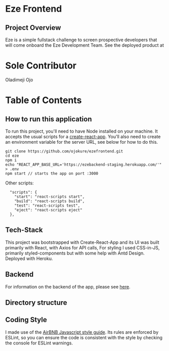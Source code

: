 # Eze Frontend

## Project Overview

Eze is a simple fullstack challenge to screen prospective developers that will come onboard the Eze Development Team.
See the deployed product at

 <!-- [eze.com](https://www.eze.com). -->

# Sole Contributor

Oladimeji Ojo

# Table of Contents

## How to run this application

To run this project, you'll need to have Node installed on your machine. It accepts the usual scripts for a [create-react-app](https://github.com/facebook/create-react-app). You'll also need to create an environment variable for the server URL, see below for how to do this.

```
git clone https://github.com/ojokure/ezefrontend.git
cd eze
npm i
echo "REACT_APP_BASE_URL='https://ezebackend-staging.herokuapp.com/'" > .env
npm start // starts the app on port :3000
```

Other scripts:

```
  "scripts": {
    "start": "react-scripts start",
    "build": "react-scripts build",
    "test": "react-scripts test",
    "eject": "react-scripts eject"
  },
```

## Tech-Stack

This project was bootstrapped with Create-React-App and its UI was built primarily with React, with Axios for API calls, For styling I used CSS-in-JS, primarily styled-components but with some help with Antd Design. Deployed with Heroku.

## Backend

For information on the backend of the app, please see [here](https://github.com/ojokure/ezebackend.git).

## Directory structure

<!--
```
src
├───components
│   ├───Booking
│   ├───Cards
│   ├───Chat
│   ├───Code
│   ├───DataVisualization
│   ├───FAQ
│   ├───Inputs
│   ├───Interview
│   ├───Landing
│   │   ├───Footer
│   │   ├───Header
│   │   ├───img
│   │   ├───Main
│   │   │   └───img
│   │   └───Navigation
│   ├───Modals
│   ├───Notifications
│   ├───Onboarding
│   │   └───Login
│   ├───Reschedule
│   └───Settings
├───img
├───state
│   ├───actions
│   └───reducers
├───utils
└───views
    ├───Code
    ├───Feedback
    ├───Interview
    ├───Marketplace
    ├───Settings
    └───UserDashboard -->
<!-- ``` -->

## Coding Style

I made use of the [AirBNB Javascript style guide](https://github.com/airbnb/javascript). Its rules are enforced by ESLint, so you can ensure the code is consistent with the style by checking the console for ESLint warnings.
